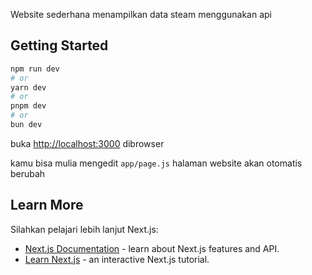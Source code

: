 Website sederhana menampilkan data steam menggunakan api

## Getting Started

```bash
npm run dev
# or
yarn dev
# or
pnpm dev
# or
bun dev
```

buka [http://localhost:3000](http://localhost:3000) dibrowser

kamu bisa mulia mengedit `app/page.js` halaman website akan otomatis berubah

## Learn More

Silahkan pelajari lebih lanjut Next.js:

- [Next.js Documentation](https://nextjs.org/docs) - learn about Next.js features and API.
- [Learn Next.js](https://nextjs.org/learn) - an interactive Next.js tutorial.


